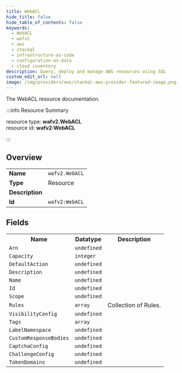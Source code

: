 ```yaml
---
title: WebACL
hide_title: false
hide_table_of_contents: false
keywords:
  - WebACL
  - wafv2
  - aws
  - stackql
  - infrastructure-as-code
  - configuration-as-data
  - cloud inventory
description: Query, deploy and manage AWS resources using SQL
custom_edit_url: null
image: /img/providers/aws/stackql-aws-provider-featured-image.png
---
```

The WebACL resource documentation.

:::info Resource Summary

<div class="row">
<div class="providerDocColumn">
<span>resource type:&nbsp;<b>wafv2.WebACL</b></span><br />
<span>resource id:&nbsp;<b>wafv2:WebACL</b></span><br />
</div>
</div>

:::

## Overview
<table><tbody>
<tr><td><b>Name</b></td><td><code>wafv2.WebACL</code></td></tr>
<tr><td><b>Type</b></td><td>Resource</td></tr>
<tr><td><b>Description</b></td><td></td></tr>
<tr><td><b>Id</b></td><td><code>wafv2:WebACL</code></td></tr>
</tbody></table>

## Fields
<table><tbody>
<tr><th>Name</th><th>Datatype</th><th>Description</th></tr>
<tr><td><code>Arn</code></td><td><code>undefined</code></td><td></td></tr><tr><td><code>Capacity</code></td><td><code>integer</code></td><td></td></tr><tr><td><code>DefaultAction</code></td><td><code>undefined</code></td><td></td></tr><tr><td><code>Description</code></td><td><code>undefined</code></td><td></td></tr><tr><td><code>Name</code></td><td><code>undefined</code></td><td></td></tr><tr><td><code>Id</code></td><td><code>undefined</code></td><td></td></tr><tr><td><code>Scope</code></td><td><code>undefined</code></td><td></td></tr><tr><td><code>Rules</code></td><td><code>array</code></td><td>Collection of Rules.</td></tr><tr><td><code>VisibilityConfig</code></td><td><code>undefined</code></td><td></td></tr><tr><td><code>Tags</code></td><td><code>array</code></td><td></td></tr><tr><td><code>LabelNamespace</code></td><td><code>undefined</code></td><td></td></tr><tr><td><code>CustomResponseBodies</code></td><td><code>undefined</code></td><td></td></tr><tr><td><code>CaptchaConfig</code></td><td><code>undefined</code></td><td></td></tr><tr><td><code>ChallengeConfig</code></td><td><code>undefined</code></td><td></td></tr><tr><td><code>TokenDomains</code></td><td><code>undefined</code></td><td></td></tr>
</tbody></table>